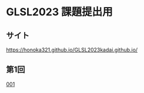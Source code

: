 # GLSL2023 課題提出用

## サイト
https://honoka321.github.io/GLSL2023kadai.github.io/

## 第1回

[001](https://honoka321.github.io/GLSL2023kadai.github.io/001/ "001")
